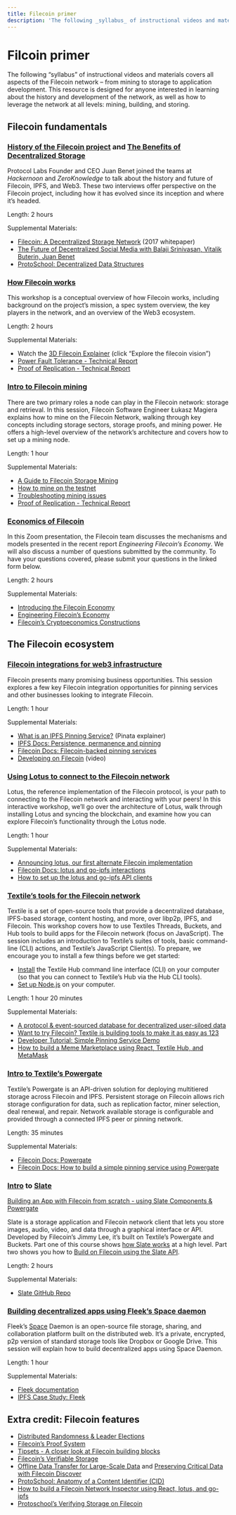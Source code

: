 ```yaml
---
title: Filecoin primer
description: 'The following _syllabus_ of instructional videos and materials covers all aspects of the Filecoin network – from mining to storage to application development. This resource is designed for anyone interested in learning about the history and development of the network, as well as how to leverage the network at all levels: mining, building, and storing.'
---
```


# Filcoin primer

The following “syllabus” of instructional videos and materials covers all aspects of the Filecoin network – from mining to storage to application development. This resource is designed for anyone interested in learning about the history and development of the network, as well as how to leverage the network at all levels: mining, building, and storing.

## Filecoin fundamentals

### [History of the Filecoin project](https://www.zeroknowledge.fm/106) and [The Benefits of Decentralized Storage](https://www.youtube.com/watch?v=aW6CZh3EKSw)

Protocol Labs Founder and CEO Juan Benet joined the teams at _Hackernoon_ and _ZeroKnowledge_ to talk about the history and future of Filecoin, IPFS, and Web3. These two interviews offer perspective on the Filecoin project, including how it has evolved since its inception and where it’s headed.

Length: 2 hours

Supplemental Materials:

- [Filecoin: A Decentralized Storage Network](https://filecoin.io/filecoin.pdf) (2017 whitepaper)
- [The Future of Decentralized Social Media with Balaji Srinivasan, Vitalik Buterin, Juan Benet](https://www.youtube.com/watch?v=DTxE9KV3YrE&list=PLXzKMXK2aHh43-aCLLuGnny7nhnsf49LO&index=7&t=9s)
- [ProtoSchool: Decentralized Data Structures](https://proto.school/data-structures/)

### [How Filecoin works](https://www.youtube.com/watch?v=P28aNAdZDi4)

This workshop is a conceptual overview of how Filecoin works, including background on the project’s mission, a spec system overview, the key players in the network, and an overview of the Web3 ecosystem.

Length: 2 hours

Supplemental Materials:

- Watch the [3D Filecoin Explainer](https://filecoin.io/) (click “Explore the filecoin vision”)
- [Power Fault Tolerance - Technical Report](https://research.protocol.ai/publications/power-fault-tolerance/)
- [Proof of Replication - Technical Report](https://filecoin.io/proof-of-replication.pdf)

### [Intro to Filecoin mining](https://filecoin.io/blog/filecoin-guide-to-storage-mining/)

There are two primary roles a node can play in the Filecoin network: storage and retrieval. In this session, Filecoin Software Engineer Łukasz Magiera explains how to mine on the Filecoin Network, walking through key concepts including storage sectors, storage proofs, and mining power. He offers a high-level overview of the network’s architecture and covers how to set up a mining node.

Length: 1 hour

Supplemental Materials:

- [A Guide to Filecoin Storage Mining](https://filecoin.io/blog/filecoin-guide-to-storage-mining/)
- [How to mine on the testnet](https://docs.filecoin.io/how-to/install-filecoin/)
- [Troubleshooting mining issues](https://www.youtube.com/watch?v=D9qdv_3yNbM)
- [Proof of Replication - Technical Report](https://filecoin.io/proof-of-replication.pdf)

### [Economics of Filecoin](https://www.youtube.com/watch?v=fzGlen-LkKA)

In this Zoom presentation, the Filecoin team discusses the mechanisms and models presented in the recent report _Engineering Filecoin’s Economy_. We will also discuss a number of questions submitted by the community. To have your questions covered, please submit your questions in the linked form below.

Length: 2 hours

Supplemental Materials:

- [Introducing the Filecoin Economy](https://filecoin.io/blog/introducing-the-filecoin-economy/)
- [Engineering Filecoin’s Economy](https://filecoin.io/2020-engineering-filecoins-economy-en.pdf)
- [Filecoin’s Cryptoeconomics Constructions](https://filecoin.io/blog/filecoin-cryptoeconomic-constructions/)

## The Filecoin ecosystem

### [Filecoin integrations for web3 infrastructure](https://www.youtube.com/watch?v=Q0oe6i7d1u4)

Filecoin presents many promising business opportunities. This session explores a few key Filecoin integration opportunities for pinning services and other businesses looking to integrate Filecoin.

Length: 1 hour

Supplemental Materials:

- [What is an IPFS Pinning Service?](https://medium.com/pinata/what-is-an-ipfs-pinning-service-f6ed4cd7e475#:~:text=An%20IPFS%20pinning%20service%20is,running%20your%20own%20IPFS%20nodes.) (Pinata explainer)
- [IPFS Docs: Persistence, permanence and pinning](https://docs.ipfs.io/concepts/persistence/)
- [Filecoin Docs: Filecoin-backed pinning services](https://docs.filecoin.io/build/tools/filecoin-backed-pinning-services/)
- [Developing on Filecoin](https://www.youtube.com/watch?v=aGCpq0Xf-w8) (video)

### [Using Lotus to connect to the Filecoin network](https://www.youtube.com/watch?v=3dkzLJuv1jc&list=PLXzKMXK2aHh43-aCLLuGnny7nhnsf49LO&index=14&t=0s)

Lotus, the reference implementation of the Filecoin protocol, is your path to connecting to the Filecoin network and interacting with your peers\! In this interactive workshop, we’ll go over the architecture of Lotus, walk through installing Lotus and syncing the blockchain, and examine how you can explore Filecoin’s functionality through the Lotus node.

Length: 1 hour

Supplemental Materials:

- [Announcing lotus, our first alternate Filecoin implementation](https://filecoin.io/blog/announcing-lotus/)
- [Filecoin Docs: lotus and go-ipfs interactions](https://docs.filecoin.io/build/examples/network-inspector/lotus-and-go-ipfs-interactions/)
- [How to set up the lotus and go-ipfs API clients](https://docs.filecoin.io/build/examples/network-inspector/step-3-set-up-the-lotus-and-go-ipfs-api-clients/)

### [Textile’s tools for the Filecoin network](https://www.youtube.com/watch?v=IZ8M9m9_uJY)

Textile is a set of open-source tools that provide a decentralized database, IPFS-based storage, content hosting, and more, over libp2p, IPFS, and Filecoin. This workshop covers how to use Textiles Threads, Buckets, and Hub tools to build apps for the Filecoin network (focus on JavaScript). The session includes an introduction to Textile’s suites of tools, basic command-line (CLI) actions, and Textile’s JavaScript Client(s). To prepare, we encourage you to install a few things before we get started:

- [Install](https://docs.textile.io/hub/accounts/) the Textile Hub command line interface (CLI) on your computer (so that you can connect to Textile’s Hub via the Hub CLI tools).
- [Set up Node.js](https://developer.mozilla.org/en-US/docs/Learn/Server-side/Express_Nodejs) on your computer.

Length: 1 hour 20 minutes

Supplemental Materials:

- [A protocol & event-sourced database for decentralized user-siloed data](https://blog.textile.io/introducing-textiles-threads-protocol/)
- [Want to try Filecoin? Textile is building tools to make it as easy as 123](https://blog.textile.io/developer-tools-for-filecoin-ipfs-web/)
- [Developer Tutorial: Simple Pinning Service Demo](https://www.youtube.com/watch?v=mQF0o2IFhVI)
- [How to build a Meme Marketplace using React, Textile Hub, and MetaMask](https://www.youtube.com/watch?v=UaTr0JSg4ZQ)

### [Intro to Textile’s Powergate](https://www.youtube.com/watch?v=aiOTSkz_6aY)

Textile’s Powergate is an API-driven solution for deploying multitiered storage across Filecoin and IPFS. Persistent storage on Filecoin allows rich storage configuration for data, such as replication factor, miner selection, deal renewal, and repair. Network available storage is configurable and provided through a connected IPFS peer or pinning network.

Length: 35 minutes

Supplemental Materials:

- [Filecoin Docs: Powergate](https://docs.filecoin.io/build/tools/powergate/)
- [Filecoin Docs: How to build a simple pinning service using Powergate](https://docs.filecoin.io/build/examples/simple-pinning-service/overview/)

### [Intro](https://www.youtube.com/watch?v=FJjPMKRy8xQ) to [Slate](https://www.youtube.com/watch?v=Rknj2GqvJtg)

[Building an App with Filecoin from scratch - using Slate Components & Powergate](https://www.youtube.com/watch?v=FJjPMKRy8xQ)

Slate is a storage application and Filecoin network client that lets you store images, audio, video, and data through a graphical interface or API. Developed by Filecoin’s Jimmy Lee, it’s built on Textile’s Powergate and Buckets. Part one of this course shows [how Slate works](https://www.youtube.com/watch?v=FJjPMKRy8xQ) at a high level. Part two shows you how to [Build on Filecoin using the Slate API](https://www.youtube.com/watch?v=Rknj2GqvJtg).

Length: 2 hours

Supplemental Materials:

- [Slate GitHub Repo](https://github.com/filecoin-project/slate#readme)

### [Building decentralized apps using Fleek’s Space daemon](https://www.youtube.com/watch?v=pWJ5fty-7mA)

Fleek’s [Space](https://blog.space.storage/posts/Introducing-Space) Daemon is an open-source file storage, sharing, and collaboration platform built on the distributed web. It’s a private, encrypted, p2p version of standard storage tools like Dropbox or Google Drive. This session will explain how to build decentralized apps using Space Daemon.

Length: 1 hour

Supplemental Materials:

- [Fleek documentation](https://docs.fleek.co/)
- [IPFS Case Study: Fleek](https://docs.ipfs.io/concepts/case-study-fleek/)

## Extra credit: Filecoin features

- [Distributed Randomness & Leader Elections](https://filecoin.io/blog/distributed-randomness-and-leader-elections/)
- [Filecoin’s Proof System](https://filecoin.io/blog/filecoin-proof-system/)
- [Tipsets - A closer look at Filecoin building blocks](https://filecoin.io/blog/tipsets-family-based-approach-to-consensus/)
- [Filecoin’s Verifiable Storage](https://filecoin.io/blog/filecoin-features-verifiable-storage/#:~:text=To%20verify%20storage%20on%20Filecoin's,a%20given%20period%20of%20time.)
- [Offline Data Transfer for Large-Scale Data](https://filecoin.io/blog/offline-data-transfer-for-large-scale-data/) and [Preserving Critical Data with Filecoin Discover](https://www.youtube.com/watch?v=UXmQfnwzhtQ)
- [ProtoSchool: Anatomy of a Content Identifier (CID)](https://proto.school/anatomy-of-a-cid)
- [How to build a Filecoin Network Inspector using React, lotus, and go-ipfs](https://www.youtube.com/watch?v=lkx2Z3T649Y)
- [Protoschool’s Verifying Storage on Filecoin](https://proto.school/verifying-storage-on-filecoin)
